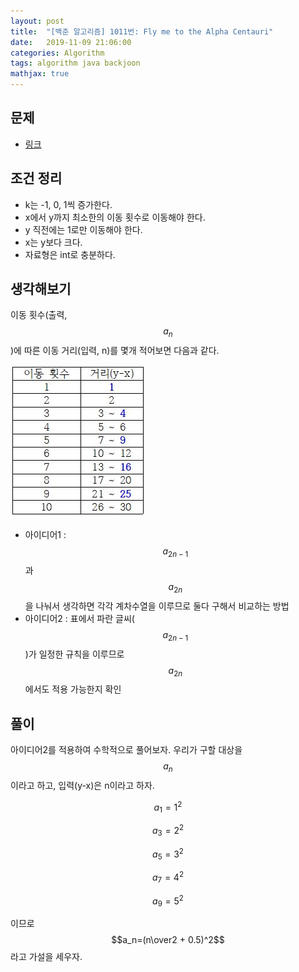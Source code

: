 ```yaml
---
layout: post
title:  "[백준 알고리즘] 1011번: Fly me to the Alpha Centauri"
date:   2019-11-09 21:06:00
categories: Algorithm
tags: algorithm java backjoon
mathjax: true
---
```


## 문제
- [링크](https://www.acmicpc.net/problem/1011)

## 조건 정리
- k는 -1, 0, 1씩 증가한다.
- x에서 y까지 최소한의 이동 횟수로 이동해야 한다.
- y 직전에는 1로만 이동해야 한다.
- x는 y보다 크다.
- 자료형은 int로 충분하다.

## 생각해보기
이동 횟수(출력, $$a_n$$)에 따른 이동 거리(입력, n)를 몇개 적어보면 다음과 같다.

![](https://github.com/ByoungJoonIm/ByoungJoonIm.github.io/blob/master/captures/2019-11-09-baekjoon-1011-001.jpg?raw=true)

- 아이디어1 : $$ a_{2n-1} $$과 $$ a_{2n} $$을 나눠서 생각하면 각각 계차수열을 이루므로 둘다 구해서 비교하는 방법
- 아이디어2 : 표에서 파란 글씨($$ a_{2n-1} $$)가 일정한 규칙을 이루므로 $$ a_{2n} $$에서도 적용 가능한지 확인

## 풀이
아이디어2를 적용하여 수학적으로 풀어보자. 우리가 구할 대상을 $$ a_n $$이라고 하고, 입력(y-x)은 n이라고 하자.

$$a_1 = 1^2$$

$$a_3 = 2^2$$

$$a_5 = 3^2$$

$$a_7 = 4^2$$

$$a_9 = 5^2$$

이므로 $$a_n=(n\over2 + 0.5)^2$$라고 가설을 세우자.

